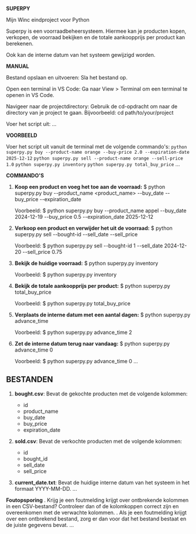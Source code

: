 **SUPERPY**

Mijn Winc eindproject voor Python

Superpy is een voorraadbeheersysteem. Hiermee kan je producten kopen, verkopen, de voorraad bekijken en de totale aankoopprijs per product kan berekenen.

Ook kan de interne datum van het systeem gewijzigd worden.

**MANUAL**

Bestand opslaan en uitvoeren: Sla het bestand op.

Open een terminal in VS Code: 
Ga naar View > Terminal om een terminal te openen in VS Code.

Navigeer naar de projectdirectory:
Gebruik de cd-opdracht om naar de directory van je project te gaan.
Bijvoorbeeld:
cd path/to/your/project

Voer het script uit:
...

**VOORBEELD**

Voer het script uit vanuit de terminal met de volgende commando's:
`python superpy.py buy --product-name orange --buy-price 2.0 --expiration-date 2025-12-12`
`python superpy.py sell --product-name orange --sell-price 1.0`
`python superpy.py inventory`
`python superpy.py total_buy_price`
...

**COMMANDO'S**

1. **Koop een product en voeg het toe aan de voorraad:**
   $ python superpy.py buy --product_name <product_name> --buy_date <YYYY-MM-DD> --buy_price <price> --expiration_date <YYYY-MM-DD>

   Voorbeeld:
   $ python superpy.py buy --product_name appel --buy_date 2024-12-19 --buy_price 0.5 --expiration_date 2025-12-12

2. **Verkoop een product en verwijder het uit de voorraad:**
   $ python superpy.py sell --bought-id <id> --sell_date <YYYY-MM-DD> --sell_price <price>

   Voorbeeld:
   $ python superpy.py sell --bought-id 1 --sell_date 2024-12-20 --sell_price 0.75

3. **Bekijk de huidige voorraad:**
   $ python superpy.py inventory

   Voorbeeld:
   $ python superpy.py inventory

4. **Bekijk de totale aankoopprijs per product:**
   $ python superpy.py total_buy_price

   Voorbeeld:
   $ python superpy.py total_buy_price

5. **Verplaats de interne datum met een aantal dagen:**
   $ python superpy.py advance_time <days>

   Voorbeeld:
   $ python superpy.py advance_time 2

6. **Zet de interne datum terug naar vandaag:**
   $ python superpy.py advance_time 0

   Voorbeeld:
   $ python superpy.py advance_time 0
...

**BESTANDEN**
---------
1. **bought.csv**: Bevat de gekochte producten met de volgende kolommen:
   - id
   - product_name
   - buy_date
   - buy_price
   - expiration_date

2. **sold.csv**: Bevat de verkochte producten met de volgende kolommen:
   - id
   - bought_id
   - sell_date
   - sell_price

3. **current_date.txt**: Bevat de huidige interne datum van het systeem in het formaat YYYY-MM-DD.
...

**Foutopsporing**
. Krijg je een foutmelding krijgt over ontbrekende kolommen in een CSV-bestand? Controleer dan of de kolomkoppen correct zijn en overeenkomen met de verwachte kolommen.
. Als je een foutmelding krijgt over een ontbrekend bestand, zorg er dan voor dat het bestand bestaat en de juiste gegevens bevat.
...

